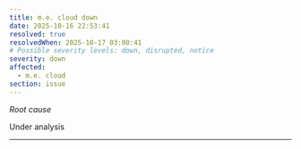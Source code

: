 ```yaml
---
title: m.e. cloud down
date: 2025-10-16 22:53:41
resolved: true
resolvedWhen: 2025-10-17 03:00:41
# Possible severity levels: down, disrupted, notice
severity: down
affected:
  - m.e. cloud
section: issue
---
```


*Root cause*

Under analysis

---


